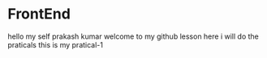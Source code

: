 # FrontEnd
hello my self prakash kumar
welcome to my github lesson
here i will do the praticals
this is my pratical-1